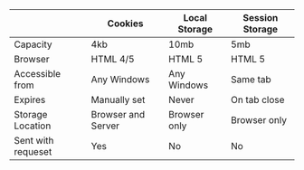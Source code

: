 
|                    | Cookies            | Local Storage | Session Storage |
| ------------------ | ------------------ | ------------- | --------------- |
| Capacity           | 4kb                | 10mb          | 5mb             |
| Browser            | HTML 4/5           | HTML 5        | HTML 5          |
| Accessible from    | Any Windows        | Any Windows   | Same tab        |
| Expires            | Manually set       | Never         | On tab close    |
| Storage Location   | Browser and Server | Browser only  | Browser only    |
| Sent with requeset | Yes                | No            | No              |
